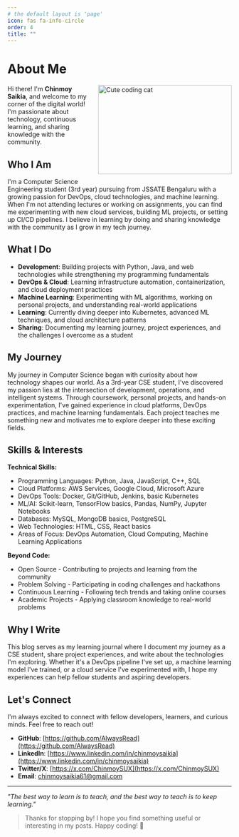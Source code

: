 ```yaml
---
# the default layout is 'page'
icon: fas fa-info-circle
order: 4
title: ""
---
```


# About Me

<img src="https://media3.giphy.com/media/v1.Y2lkPTc5MGI3NjExd3RlN3d6OHM3MGp5eGlqejY1a29vanl1dGsxeXVjNHAzNGw0N3pvMSZlcD12MV9pbnRlcm5hbF9naWZfYnlfaWQmY3Q9Zw/HzPtbOKyBoBFsK4hyc/giphy.gif" width="300" height="200" alt="Cute coding cat" style="float: right; margin-left: 20px; margin-bottom: 20px;"/>

Hi there! I'm **Chinmoy Saikia**, and welcome to my corner of the digital world! I'm passionate about technology, continuous learning, and sharing knowledge with the community.

## Who I Am

I'm a Computer Science Engineering student (3rd year) pursuing from JSSATE Bengaluru with a growing passion for DevOps, cloud technologies, and machine learning. When I'm not attending lectures or working on assignments, you can find me experimenting with new cloud services, building ML projects, or setting up CI/CD pipelines. I believe in learning by doing and sharing knowledge with the community as I grow in my tech journey.

## What I Do

- **Development**: Building projects with Python, Java, and web technologies while strengthening my programming fundamentals
- **DevOps & Cloud**: Learning infrastructure automation, containerization, and cloud deployment practices
- **Machine Learning**: Experimenting with ML algorithms, working on personal projects, and understanding real-world applications
- **Learning**: Currently diving deeper into Kubernetes, advanced ML techniques, and cloud architecture patterns
- **Sharing**: Documenting my learning journey, project experiences, and the challenges I overcome as a student

## My Journey

My journey in Computer Science began with curiosity about how technology shapes our world. As a 3rd-year CSE student, I've discovered my passion lies at the intersection of development, operations, and intelligent systems. Through coursework, personal projects, and hands-on experimentation, I've gained experience in cloud platforms, DevOps practices, and machine learning fundamentals. Each project teaches me something new and motivates me to explore deeper into these exciting fields.

## Skills & Interests

**Technical Skills:**
- Programming Languages: Python, Java, JavaScript, C++, SQL
- Cloud Platforms: AWS Services, Google Cloud, Microsoft Azure
- DevOps Tools: Docker, Git/GitHub, Jenkins, basic Kubernetes
- ML/AI: Scikit-learn, TensorFlow basics, Pandas, NumPy, Jupyter Notebooks
- Databases: MySQL, MongoDB basics, PostgreSQL
- Web Technologies: HTML, CSS, React basics
- Areas of Focus: DevOps Automation, Cloud Computing, Machine Learning Applications

**Beyond Code:**
- Open Source - Contributing to projects and learning from the community
- Problem Solving - Participating in coding challenges and hackathons
- Continuous Learning - Following tech trends and taking online courses
- Academic Projects - Applying classroom knowledge to real-world problems

## Why I Write

This blog serves as my learning journal where I document my journey as a CSE student, share project experiences, and write about the technologies I'm exploring. Whether it's a DevOps pipeline I've set up, a machine learning model I've trained, or a cloud service I've experimented with, I hope my experiences can help fellow students and aspiring developers.

## Let's Connect

I'm always excited to connect with fellow developers, learners, and curious minds. Feel free to reach out!

- **GitHub**: [https://github.com/AlwaysRead](https://github.com/AlwaysRead)
- **LinkedIn**: [https://www.linkedin.com/in/chinmoysaikia](https://www.linkedin.com/in/chinmoysaikia)
- **Twitter/X**: [https://x.com/ChinmoySUX](https://x.com/ChinmoySUX)
- **Email**: [chinmoysaikia61@gmail.com](mailto:chinmoysaikia61@gmail.com)

---

*"The best way to learn is to teach, and the best way to teach is to keep learning."*

> Thanks for stopping by! I hope you find something useful or interesting in my posts. Happy coding! 🚀